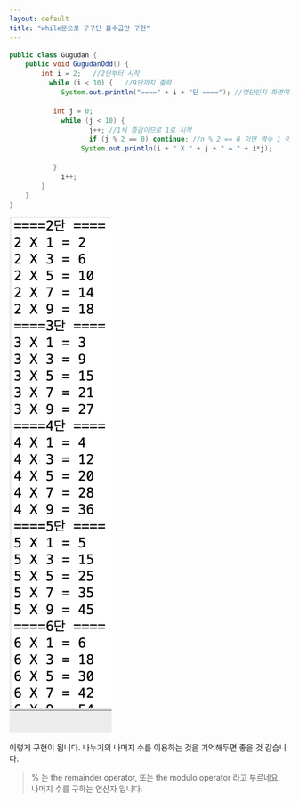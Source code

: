 ```yaml
---
layout: default
title: "while문으로 구구단 홀수곱만 구현"
---
```




```java
public class Gugudan {
    public void GugudanOdd() {
        int i = 2;   //2단부터 시작
	      while (i < 10) {   //9단까지 출력
	         System.out.println("====" + i + "단 ===="); //몇단인지 화면에 출력

           int j = 0;
	         while (j < 10) {
	    	        j++; //1씩 증감이므로 1로 시작
	    	        if (j % 2 == 0) continue; //n % 2 == 0 이면 짝수 1 이면 홀수 (나머지)
	              System.out.println(i + " X " + j + " = " + i*j);

           }
	         i++;
        }
    }
}

```

<img src="/assets/images/gugudanResult.png" alt="gugudanResult.png" width="184" height="926">

이렇게 구현이 됩니다. 나누기의 나머지 수를 이용하는 것을 기억해두면 좋을 것 같습니다.

> % 는 the remainder operator, 또는 the modulo operator 라고 부르네요.  
나머지 수를 구하는 연산자 입니다.
